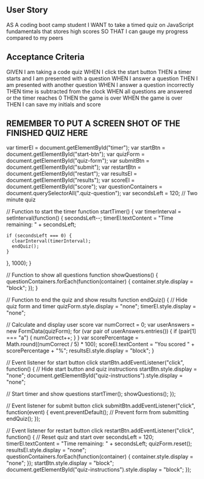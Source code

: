 ## User Story

AS A coding boot camp student
I WANT to take a timed quiz on JavaScript fundamentals that stores high scores
SO THAT I can gauge my progress compared to my peers

## Acceptance Criteria

GIVEN I am taking a code quiz
WHEN I click the start button
THEN a timer starts and I am presented with a question
WHEN I answer a question
THEN I am presented with another question
WHEN I answer a question incorrectly
THEN time is subtracted from the clock
WHEN all questions are answered or the timer reaches 0
THEN the game is over
WHEN the game is over
THEN I can save my initials and score

## REMEMBER TO PUT A SCREEN SHOT OF THE FINISHED QUIZ HERE


 var timerEl = document.getElementById("timer");
var startBtn = document.getElementById("start-btn");
var quizForm = document.getElementById("quiz-form");
var submitBtn = document.getElementById("submit");
var restartBtn = document.getElementById("restart");
var resultsEl = document.getElementById("results");
var scoreEl = document.getElementById("score");
var questionContainers = document.querySelectorAll(".quiz-question");
var secondsLeft = 120; // Two minute quiz

// Function to start the timer
function startTimer() {
  var timerInterval = setInterval(function() {
    secondsLeft--;
    timerEl.textContent = "Time remaining: " + secondsLeft;

    if (secondsLeft === 0) {
      clearInterval(timerInterval);
      endQuiz();
    }
  }, 1000);
}

// Function to show all questions
function showQuestions() {
  questionContainers.forEach(function(container) {
    container.style.display = "block";
  });
}

// Function to end the quiz and show results
function endQuiz() {
  // Hide quiz form and timer
  quizForm.style.display = "none";
  timerEl.style.display = "none";

  // Calculate and display user score
  var numCorrect = 0;
  var userAnswers = new FormData(quizForm);
  for (var pair of userAnswers.entries()) {
    if (pair[1] === "a") {
      numCorrect++;
    }
  }
  var scorePercentage = Math.round((numCorrect / 5) * 100);
  scoreEl.textContent = "You scored " + scorePercentage + "%";
  resultsEl.style.display = "block";
}

// Event listener for start button click
startBtn.addEventListener("click", function() {
  // Hide start button and quiz instructions
  startBtn.style.display = "none";
  document.getElementById("quiz-instructions").style.display = "none";

  // Start timer and show questions
  startTimer();
  showQuestions();
});

// Event listener for submit button click
submitBtn.addEventListener("click", function(event) {
  event.preventDefault(); // Prevent form from submitting
  endQuiz();
});

// Event listener for restart button click
restartBtn.addEventListener("click", function() {
  // Reset quiz and start over
  secondsLeft = 120;
  timerEl.textContent = "Time remaining: " + secondsLeft;
  quizForm.reset();
  resultsEl.style.display = "none";
  questionContainers.forEach(function(container) {
    container.style.display = "none";
  });
  startBtn.style.display = "block";
  document.getElementById("quiz-instructions").style.display = "block";
});